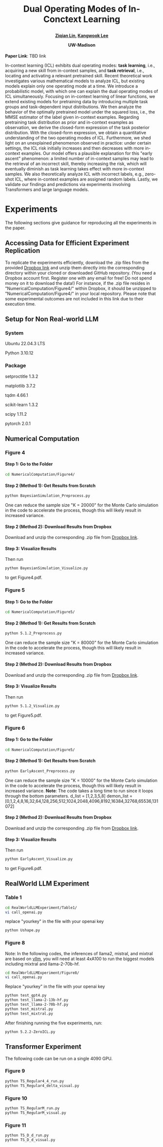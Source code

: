 <h1 align="center"> <p> Dual Operating Modes of In-Conctext Learning </p></h1>
<h4 align="center">
    <p><a href="https://myhakureimu.github.io/" target="_blank">Ziqian Lin</a>, <a href="https://kangwooklee.com/aboutme/" target="_blank">Kangwook Lee</a></p>
    <p>UW-Madison</p>
    </h4>

**Paper Link**: TBD link

In-context learning (ICL) exhibits dual operating modes: **task learning**, i.e., acquiring a new skill from in-context samples, and **task retrieval**, i.e., locating and activating a relevant pretrained skill.
Recent theoretical work investigates various mathematical models to analyze ICL, but existing models explain only one operating mode at a time.
We introduce a probabilistic model, with which one can explain the dual operating modes of ICL simultaneously.
Focusing on in-context learning of linear functions, we extend existing models for pretraining data by introducing multiple task groups and task-dependent input distributions. 
We then analyze the behavior of the optimally pretrained model under the squared loss, i.e., the MMSE estimator of the label given in-context examples.
Regarding pretraining task distribution as prior and in-context examples as observation, we derive the closed-form expression of the task posterior distribution. 
With the closed-form expression, we obtain a quantitative understanding of the two operating modes of ICL.
Furthermore, we shed light on an unexplained phenomenon observed in practice: under certain settings, the ICL risk initially increases and then decreases with more in-context examples.
Our model offers a plausible explanation for this "early ascent" phenomenon: a limited number of in-context samples may lead to the retrieval of an incorrect skill, thereby increasing the risk, which will eventually diminish as task learning takes effect with more in-context samples.
We also theoretically analyze ICL with incorrect labels, e.g., zero-shot ICL, where in-context examples are assigned random labels.
Lastly, we validate our findings and predictions via experiments involving Transformers and large language models.

# Experiments
The following sections give guidance for reproducing all the experiments in the paper.

## Accessing Data for Efficient Experiment Replication 
To replicate the experiments efficiently, download the .zip files from the provided [Dropbox link](https://www.dropbox.com/scl/fo/q0rj5eyfd9wasatbnpy7r/h?rlkey=epjq87hvf3br3ljqa6a1g50bn&dl=0) and unzip them directly into the corresponding directory within your cloned or downloaded GitHub repository. (You need a Dropbox account first. Register one with any email for free! Do not spend money on it to download the data!) For instance, if the .zip file resides in "NumericalComputation/Figure4/" within Dropbox, it should be unzipped to "NumericalComputation/Figure4/" in your local repository. Please note that some experimental outcomes are not included in this link due to their execution time.

## Setup for Non Real-world LLM
### System
Ubuntu 22.04.3 LTS

Python 3.10.12
### Package
setproctitle              1.3.2

matplotlib                3.7.2

tqdm                      4.66.1

scikit-learn              1.3.2

scipy                     1.11.2

pytorch                   2.0.1

## Numerical Computation
### Figure 4
#### Step 1: Go to the Folder
```bash
cd NumericalComputation/Figure4/
```
#### Step 2 (Method 1): Get Results from Scratch
```bash
python BayesianSimulation_Preprocess.py
```
One can reduce the sample size "K = 20000" for the Monte Carlo simulation in the code to accelerate the process, though this will likely result in increased variance.
#### Step 2 (Method 2): Download Results from Dropbox
Download and unzip the corresponding .zip file from [Dropbox link](https://www.dropbox.com/scl/fo/q0rj5eyfd9wasatbnpy7r/h?rlkey=epjq87hvf3br3ljqa6a1g50bn&dl=0).
#### Step 3: Visualize Results
Then run
```bash
python BayesianSimulation_Visualize.py
```
to get Figure4.pdf.

### Figure 5
#### Step 1: Go to the Folder
```bash
cd NumericalComputation/Figure5/
```
#### Step 2 (Method 1): Get Results from Scratch
```bash
python 5.1.2_Preprocess.py
```
One can reduce the sample size "K = 80000" for the Monte Carlo simulation in the code to accelerate the process, though this will likely result in increased variance.
#### Step 2 (Method 2): Download Results from Dropbox
Download and unzip the corresponding .zip file from [Dropbox link](https://www.dropbox.com/scl/fo/q0rj5eyfd9wasatbnpy7r/h?rlkey=epjq87hvf3br3ljqa6a1g50bn&dl=0).
#### Step 3: Visualize Results
Then run
```bash
python 5.1.2_Visualize.py
```
to get Figure5.pdf.

### Figure 6
#### Step 1: Go to the Folder
```bash
cd NumericalComputation/Figure5/
```
#### Step 2 (Method 1): Get Results from Scratch
```bash
python EarlyAscent_Preprocess.py
```
One can reduce the sample size "K = 10000" for the Monte Carlo simulation in the code to accelerate the process, though this will likely result in increased variance.
**Note**: The code takes a long time to run since it loops through the bottom parameters.
d_list = \[1,2,3,5,8\]
demon_list = \[0,1,2,4,8,16,32,64,128,256,512,1024,2048,4096,8192,16384,32768,65536,131072\]

#### Step 2 (Method 2): Download Results from Dropbox
Download and unzip the corresponding .zip file from [Dropbox link](https://www.dropbox.com/scl/fo/q0rj5eyfd9wasatbnpy7r/h?rlkey=epjq87hvf3br3ljqa6a1g50bn&dl=0).
#### Step 3: Visualize Results
Then run
```bash
python EarlyAscent_Visualize.py
```
to get Figure6.pdf.

## RealWorld LLM Experiment
### Table 1
```bash
cd RealWorldLLMExperiment/Table1/
vi call_openai.py
```
replace "yourkey" in the file with your openai key
```bash
python Ushape.py
```
### Figure 8
Note: In the following codes, the inferences of llama2, mistral, and mixtral are based on [vllm](https://docs.vllm.ai/en/latest/), you will need at least 4xA100 to run the biggest models including mixtral and llama-2-70b-hf.
```bash
cd RealWorldLLMExperiment/Figure8/
vi call_openai.py
```
Replace "yourkey" in the file with your openai key
```bash
python test_gpt4.py
python test_llama-2-13b-hf.py
python test_llama-2-70b-hf.py
python test_mistral.py
python test_mixtral.py
```
After finishing running the five experiments, run:
```
python 5.2.2-ZeroICL.py
```
## Transformer Experiment
The following code can be run on a single 4090 GPU.
### Figure 9
```bash
python TS_Regular4_4_run.py
python TS_Regular4_delta_visual.py
```
### Figure 10
```bash
python TS_RegularM_run.py
python TS_RegularM_visual.py
```
### Figure 11
```bash
python TS_D_d_run.py
python TS_D_d_visual.py
```
